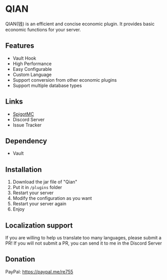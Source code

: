 # QIAN
QIAN(钱) is an efficient and concise economic plugin. It provides basic economic functions for your server.

## Features
* Vault Hook
* High Performance
* Easy Configurable
* Custom Language
* Support conversion from other economic plugins
* Support multiple database types

## Links
* [SpigotMC](https://spigotmc.org)
* Discord Server
* Issue Tracker

## Dependency
* Vault

## Installation
1. Download the jar file of "Qian"
2. Put it in `/plugins` folder
3. Restart your server
4. Modify the configuration as you want
5. Restart your server again
6. Enjoy

## Localization support
If you are willing to help us translate too many languages, please submit a PR!
If you will not submit a PR, you can send it to me in the Discord Server

## Donation
PayPal: https://paypal.me/re755